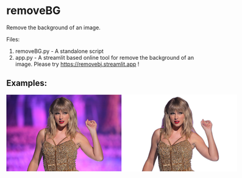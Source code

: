 # removeBG
Remove the background of an image.

Files:
1. removeBG.py - A standalone script 
2. app.py - A streamlit based online tool for remove the background of an image. Please try https://removebj.streamlit.app !

## Examples:
<div style="display: flex; justify-content: space-between;">
  <img src="examples/Taylor-Swift.jpg" alt="Original Image" width="60%"/>
  <img src="examples/Taylor-Swift_nb.jpg" alt="Background Removed" width="60%"/>
</div>

